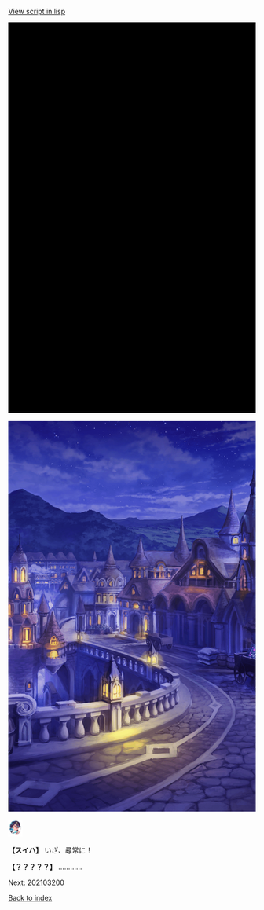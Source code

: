 [View script in lisp](../scripts/202103193.txt)

![bg_black.png](../images/backgrounds/bg_black.png)

![town_night_2.png](../images/backgrounds/town_night_2.png)

<img src="../images/units/6401711.png" alt="6401711.png" height="34"/>

**【スイハ】**
いざ、尋常に！

**【？？？？？】**
…………


Next: [202103200](202103200.md)

[Back to index](index.md)
